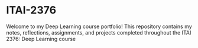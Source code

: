 # ITAI-2376

Welcome to my Deep Learning course portfolio! This repository contains my notes, reflections, assignments, and projects completed throughout the ITAI 2376: Deep Learning course
